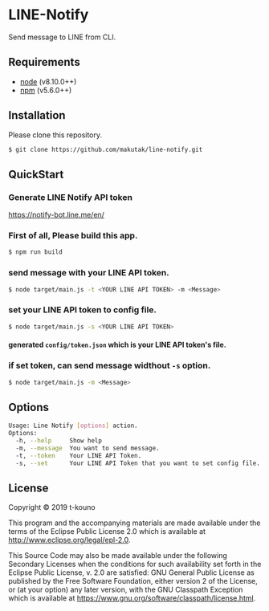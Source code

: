 # LINE-Notify

Send message to LINE from CLI.

## Requirements
* [node](https://nodejs.org/en/) (v8.10.0++)
* [npm](https://www.npmjs.com/) (v5.6.0++)

## Installation

Please clone this repository.
```bash
$ git clone https://github.com/makutak/line-notify.git
```

## QuickStart
### Generate LINE Notify API token

https://notify-bot.line.me/en/

### First of all, Please build this app.

``` bash
$ npm run build
```

### send message with your LINE API token.

```bash
$ node target/main.js -t <YOUR LINE API TOKEN> -m <Message>
```
### set your LINE API token to config file.
``` bash
$ node target/main.js -s <YOUR LINE API TOKEN>
```
#### generated ```config/token.json``` which is your LINE API token's file.

###  if set token, can send message widthout ```-s``` option.

``` bash
$ node target/main.js -m <Message>
```

## Options

``` bash
Usage: Line Notify [options] action.
Options:
  -h, --help     Show help
  -m, --message  You want to send message.
  -t, --token    Your LINE API Token.
  -s, --set      Your LINE API Token that you want to set config file.
```

## License

Copyright © 2019 t-kouno

This program and the accompanying materials are made available under the
terms of the Eclipse Public License 2.0 which is available at
http://www.eclipse.org/legal/epl-2.0.

This Source Code may also be made available under the following Secondary
Licenses when the conditions for such availability set forth in the Eclipse
Public License, v. 2.0 are satisfied: GNU General Public License as published by
the Free Software Foundation, either version 2 of the License, or (at your
option) any later version, with the GNU Classpath Exception which is available
at https://www.gnu.org/software/classpath/license.html.
